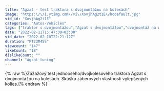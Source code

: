 ```yaml
---
title: "Agzat - test traktora s dvojmontážou na kolesách"
image: "https:\/\/i.ytimg.com\/vi\/XovjhAg2t1E\/hqdefault.jpg"
vid_id: "XovjhAg2t1E"
categories: "Autos-Vehicles"
tags: ["traktor s dvojmontážou","Agzat s dvojmontážou","dvojmontáž na Agzat"]
date: "2022-02-11T15:47:39+03:00"
vid_date: "2022-02-10T22:21:12Z"
duration: "PT23M45S"
viewcount: "147"
likeCount: "18"
dislikeCount: ""
channel: "Agzat-tuning"
---
```

{% raw %}Zážažový test jednoosého/dvojkolesového traktora Agzat s dvojmontážou na kolesách. Skúška záberových vlastností vylepšených kolies.{% endraw %}
